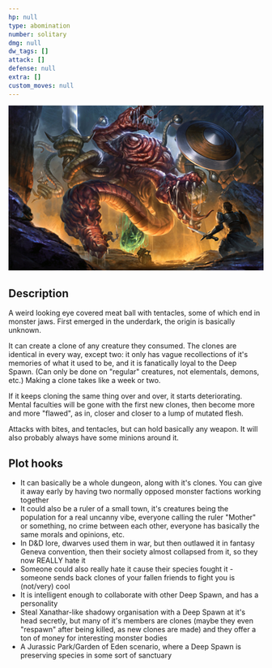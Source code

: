```yaml
---
hp: null
type: abomination
number: solitary
dmg: null
dw_tags: []
attack: []
defense: null
extra: []
custom_moves: null
---
```


![Pasted image 20230801112201.png](../../Images/Pasted%20image%2020230801112201.png)

## Description

A weird looking eye covered meat ball with tentacles, some of which end in monster jaws. First emerged in the underdark, the origin is basically unknown.

It can create a clone of any creature they consumed. The clones are identical in every way, except two: it only has vague recollections of it's memories of what it used to be, and it is fanatically loyal to the Deep Spawn. (Can only be done on "regular" creatures, not elementals, demons, etc.) Making a clone takes like a week or two.

If it keeps cloning the same thing over and over, it starts deteriorating. Mental faculties will be gone with the first new clones, then become more and more "flawed", as in, closer and closer to a lump of mutated flesh.

Attacks with bites, and tentacles, but can hold basically any weapon. It will also probably always have some minions around it.

## Plot hooks

* It can basically be a whole dungeon, along with it's clones. You can give it away early by having two normally opposed monster factions working together
* It could also be a ruler of a small town, it's creatures being the population for a real uncanny vibe, everyone calling the ruler "Mother" or something, no crime between each other, everyone has basically the same morals and opinions, etc.
* In D&D lore, dwarves used them in war, but then outlawed it in fantasy Geneva convention, then their society almost collapsed from it, so they now REALLY hate it
* Someone could also really hate it cause their species fought it - someone sends back clones of your fallen friends to fight you is (not/very) cool
* It is intelligent enough to collaborate with other Deep Spawn, and has a personality
* Steal Xanathar-like shadowy organisation with a Deep Spawn at it's head secretly, but many of it's members are clones (maybe they even "respawn" after being killed, as new clones are made) and they offer a ton of money for interesting monster bodies
* A Jurassic Park/Garden of Eden scenario, where a Deep Spawn is preserving species in some sort of sanctuary
